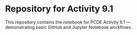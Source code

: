 # Repository for Activity 9.1

This repository contains the notebook for PCDE Activity 9.1 — demonstrating basic GitHub and Jupyter Notebook workflows.

